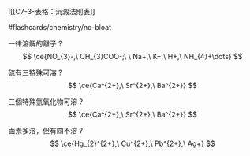 ![[C7-3-表格：沉澱法則表]]

#flashcards/chemistry/no-bloat 

一律溶解的離子
?
$$
\ce{NO_{3}-,\ CH_{3}COO-;\ \ Na+,\ K+,\ H+,\ NH_{4}+\dots}
$$
<!--SR:!2024-07-11,2,150-->

硫有三特殊可溶
?
$$
\ce{Ca^{2+},\ Sr^{2+},\ Ba^{2+}}
$$
<!--SR:!2024-07-11,2,170-->

三個特殊氫氧化物可溶
?
$$
\ce{Ca^{2+},\ Sr^{2+},\ Ba^{2+}}
$$
<!--SR:!2024-07-11,2,150-->

鹵素多溶，但有四不溶
?
$$
\ce{Hg_{2}^{2+},\ Cu^{2+},\ Pb^{2+},\ Ag+}
$$
<!--SR:!2024-07-11,2,150-->